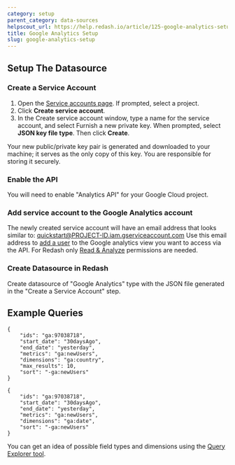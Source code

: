 ```yaml
---
category: setup
parent_category: data-sources
helpscout_url: https://help.redash.io/article/125-google-analytics-setup
title: Google Analytics Setup
slug: google-analytics-setup
---
```


## Setup The Datasource

### Create a Service Account

1. Open the [Service accounts page](https://console.cloud.google.com/iam-admin/serviceaccounts). If prompted, select a project.
2. Click **Create service account**.
3. In the Create service account window, type a name for the service account, and select Furnish a new private key. When prompted, select **JSON key file type**. Then click **Create**.

Your new public/private key pair is generated and downloaded to your machine; it serves as the only copy of this key. You are responsible for storing it securely.

### Enable the API

You will need to enable "Analytics API" for your Google Cloud project.

### Add service account to the Google Analytics account

The newly created service account will have an email address that looks similar to:
quickstart@PROJECT-ID.iam.gserviceaccount.com
Use this email address to [add a user](https://support.google.com/analytics/answer/1009702) to the Google analytics view you want to access via the API. For Redash only [Read & Analyze](https://support.google.com/analytics/answer/2884495) permissions are needed.

### Create Datasource in Redash

Create datasource of "Google Analytics" type with the JSON file generated in the "Create a Service Account" step.

## Example Queries

```
{
    "ids": "ga:97038718",
    "start_date": "30daysAgo",
    "end_date": "yesterday",
    "metrics": "ga:newUsers",
    "dimensions": "ga:country",
    "max_results": 10,
    "sort": "-ga:newUsers"
}
```

```
{
    "ids": "ga:97038718",
    "start_date": "30daysAgo",
    "end_date": "yesterday",
    "metrics": "ga:newUsers",
    "dimensions": "ga:date",
    "sort": "-ga:newUsers"
}
```

You can get an idea of possible field types and dimensions using the [Query Explorer tool](https://ga-dev-tools.appspot.com/query-explorer/).
